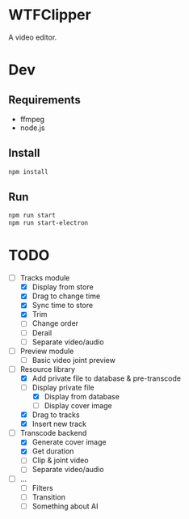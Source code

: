 # WTFClipper
A video editor.

# Dev
## Requirements
* ffmpeg
* node.js
## Install
```bash
npm install
```
## Run
```bash
npm run start
npm run start-electron
```

# TODO
- [ ] Tracks module
  - [x] Display from store
  - [x] Drag to change time
  - [x] Sync time to store
  - [x] Trim
  - [ ] Change order
  - [ ] Derail
  - [ ] Separate video/audio
- [ ] Preview module
  - [ ] Basic video joint preview
- [ ] Resource library
  - [x] Add private file to database & pre-transcode
  - [ ] Display private file
    - [x] Display from database
    - [ ] Display cover image
  - [x] Drag to tracks
  - [x] Insert new track
- [ ] Transcode backend
  - [x] Generate cover image
  - [x] Get duration
  - [ ] Clip & joint video
  - [ ] Separate video/audio
- [ ] ...
  - [ ] Filters
  - [ ] Transition
  - [ ] Something about AI
